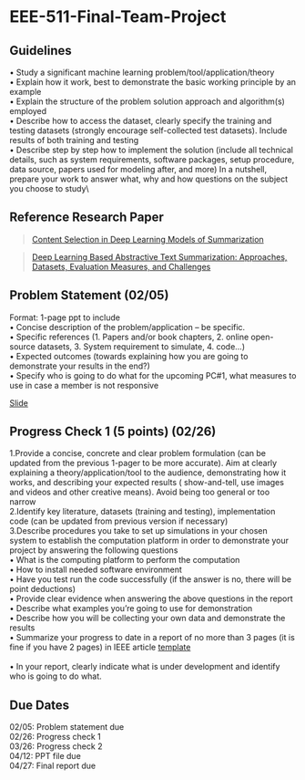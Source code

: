 # EEE-511-Final-Team-Project

## Guidelines 

• Study a significant machine learning problem/tool/application/theory \
• Explain how it work, best to demonstrate the basic working principle by an example\
• Explain the structure of the problem solution approach and algorithm(s) employed\
• Describe how to access the dataset, clearly specify the training and testing datasets (strongly encourage self-collected test datasets). Include results of both   training and testing<br/>
• Describe step by step how to implement the solution (include all technical details, such as system requirements, software packages, setup procedure, data source, papers used for modeling after, and more) In a nutshell, prepare your work to answer what, why and how questions on the subject you choose to study\ 

## Reference Research Paper 

> [Content Selection in Deep Learning Models of Summarization](https://arxiv.org/pdf/1810.12343v2.pdf)

> [Deep Learning Based Abstractive Text Summarization: Approaches, Datasets, Evaluation Measures, and Challenges](https://www.researchgate.net/publication/343836695_Deep_Learning_Based_Abstractive_Text_Summarization_Approaches_Datasets_Evaluation_Measures_and_Challenges)

## Problem Statement (02/05)

Format: 1-page ppt to include\
• Concise description of the problem/application – be specific.\
• Specific references (1. Papers and/or book chapters, 2. online open-source datasets, 3. System requirement to simulate, 4. code...) \
• Expected outcomes (towards explaining how you are going to demonstrate your results in the end?) \
• Specify who is going to do what for the upcoming PC#1, what measures to use in case a member is not responsive

[Slide](https://docs.google.com/presentation/d/1YDr1CGiMfTiG7SM2VWdE1eAsUGT4lCqE6U1bApQXNn4/edit#slide=id.p)

## Progress Check 1 (5 points) (02/26)

1.Provide a concise, concrete and clear problem formulation (can be updated from the previous 1-pager to be more accurate). Aim at clearly explaining a theory/application/tool to the audience, demonstrating how it works, and describing your expected results ( show-and-tell, use images and videos and other creative means). Avoid being too general or too narrow\
2.Identify key literature, datasets (training and testing), implementation code (can be updated from previous version if necessary)\
3.Describe procedures you take to set up simulations in your chosen system to establish the computation platform in order to demonstrate your project by answering the following questions<br/>
• What is the computing platform to perform the computation<br/> 
• How to install needed software environment<br/>
• Have you test run the code successfully (if the answer is no, there will be point deductions)<br/> 
• Provide clear evidence when answering the above questions in the report<br/> 
• Describe what examples you’re going to use for demonstration<br/>
• Describe how you will be collecting your own data and demonstrate the results<br/>
• Summarize your progress to date in a report of no more than 3 pages (it is fine if you have 2 pages) in IEEE article [template](https://journals.ieeeauthorcenter.ieee.org/create-your-ieee-journal-article/authoring-tools-and-templates/tools-for-ieee-authors/ieee-article-templates/)<br/>    
• In your report, clearly indicate what is under development and identify who is going to do what.

## Due Dates

02/05: Problem statement due\
02/26: Progress check 1\
03/26: Progress check 2\
04/12: PPT file due\
04/27: Final report due

